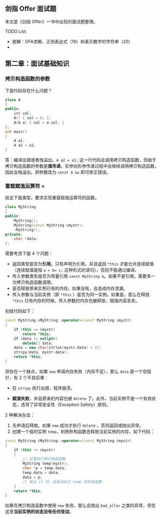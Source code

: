 ## 剑指 Offer 面试题

本文是《剑指 Offer》一书中出现的面试题整理。

TODO List:

+ 题解：DFA求解，正则表达式（19）和表示数字的字符串（20）
+ 

## 第二章：面试基础知识

### 拷贝构造函数的参数

下面代码存在什么问题？

```cpp
class A
{
public:
    int val;
    A() { val = 0; };
    A(A a) { val = a.val; }
};
int main()
{
    A a1;
    A a2 = a1;
}
```

答：编译出错或者栈溢出。`A a2 = a1;` 这一行代码会调用拷贝构造函数，但由于拷贝构造函数的参数是**值传递**，实参向形参传递过程中会继续调用拷贝构造函数，因此会栈溢出。把参数改为 `const A &a` 即可修正错误。

 ### 重载赋值运算符 = 

给定下面类型，要求实现重载赋值运算符的函数。

```cpp
class MyString
{
public:
    MyString();
    MyString(const MyString &mystr);
    ~MyString();
private:
    char *data;
};
```

需要考虑下面 4 个问题：

+ 返回类型是否为**引用**。只有声明为引用，并且返回 `*this` 才能允许连续赋值（连续赋值是指 `a = b= c;` 这种形式的语句），否则不能通过编译。
+ 传入参数类型是否为常量引用 `const MyString &`。如果不是引用，需要多一次拷贝构造函数调用。
+ 是否释放原来实例已有的内存。如果没有，会造成内存泄漏。
+ 传入参数与当前实例（即 `*this` ）是否为同一实例。如果是，那么在释放 `*this` 已有内存的时候，传入参数的内存也被释放，赋值内容丢失。

初级代码如下：

```cpp
const MyString &MyString::operator=(const MyString &mystr)
{
    if (this == &mystr)
        return *this;
    if (data != nullptr)
        delete[] data;
    data = new char[strlen(mystr.data) + 1];
    strcpy(data, mystr.data);
    return *this;
}
```

但存在一个缺点，如果 `new` 申请内存失败（内存不足），那么 `data` 是一个空指针，有 2 个不良后果：

+ 在 `strcpy` 执行出错，程序崩溃。

+ **赋值失败**，并且原来的内容也被 `delete` 了。此外，当前实例不是一个有效状态，违背了异常安全性（Exception Safety）原则。

2 种解决办法：

1. 先申请后释放。如果 `new` 成功才执行 `delete` ，否则返回或抛出异常。
2. 创建一个临时实例 `temp`，利用析构函数去释放当前实例的内存。如下代码：

```cpp
const MyString &MyString::operator=(const MyString &mystr)
{
    if (this != &mystr)
    {
        // 这里执行拷贝构造函数
        MyString temp(mystr);
        char *p = temp.data;
        temp.data = data;
        data = p;
        // 跳出 if 时，会自动执行 temp 的析构函数
    }
    return *this;
}
```

如果在拷贝构造函数中使用 `new` 失败，那么会抛出 `bad_alloc` 之类的异常，但在这里**当前实例的状态没有任何变动**。

